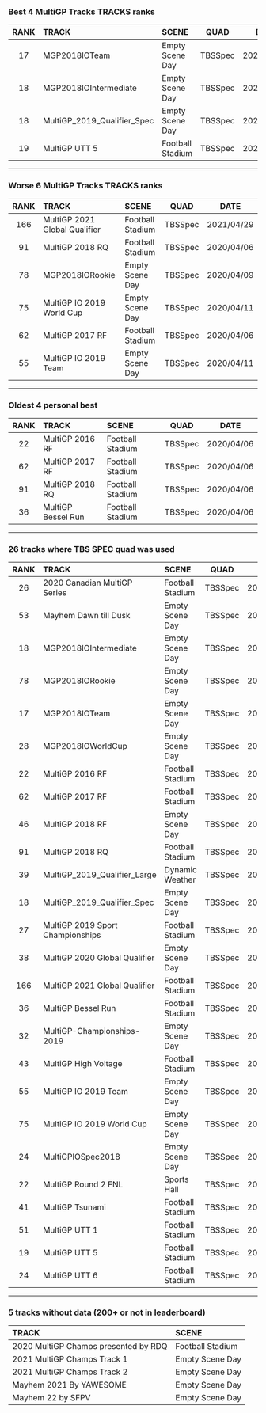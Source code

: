 ### Best 4 MultiGP Tracks TRACKS ranks
|RANK|TRACK|SCENE|QUAD|DATE|
|:---:|:---|:---|:---:|:---:|
|17|MGP2018IOTeam|Empty Scene Day|TBSSpec|2020/05/05|
|18|MGP2018IOIntermediate|Empty Scene Day|TBSSpec|2020/04/09|
|18|MultiGP_2019_Qualifier_Spec|Empty Scene Day|TBSSpec|2020/08/30|
|19|MultiGP UTT 5|Football Stadium|TBSSpec|2020/04/06|
---
### Worse 6 MultiGP Tracks TRACKS ranks
|RANK|TRACK|SCENE|QUAD|DATE|
|:---:|:---|:---|:---:|:---:|
|166|MultiGP 2021 Global Qualifier|Football Stadium|TBSSpec|2021/04/29|
|91|MultiGP 2018 RQ|Football Stadium|TBSSpec|2020/04/06|
|78|MGP2018IORookie|Empty Scene Day|TBSSpec|2020/04/09|
|75|MultiGP IO 2019 World Cup|Empty Scene Day|TBSSpec|2020/04/11|
|62|MultiGP 2017 RF|Football Stadium|TBSSpec|2020/04/06|
|55|MultiGP IO 2019 Team|Empty Scene Day|TBSSpec|2020/04/11|
---
### Oldest 4 personal best
|RANK|TRACK|SCENE|QUAD|DATE|
|:---:|:---|:---|:---:|:---:|
|22|MultiGP 2016 RF|Football Stadium|TBSSpec|2020/04/06|
|62|MultiGP 2017 RF|Football Stadium|TBSSpec|2020/04/06|
|91|MultiGP 2018 RQ|Football Stadium|TBSSpec|2020/04/06|
|36|MultiGP Bessel Run|Football Stadium|TBSSpec|2020/04/06|
---
### 26 tracks where TBS SPEC quad was used
|RANK|TRACK|SCENE|QUAD|DATE|
|:---:|:---|:---|:---:|:---:|
|26|2020 Canadian MultiGP Series|Football Stadium|TBSSpec|2020/08/19|
|53|Mayhem Dawn till Dusk|Empty Scene Day|TBSSpec|2020/04/09|
|18|MGP2018IOIntermediate|Empty Scene Day|TBSSpec|2020/04/09|
|78|MGP2018IORookie|Empty Scene Day|TBSSpec|2020/04/09|
|17|MGP2018IOTeam|Empty Scene Day|TBSSpec|2020/05/05|
|28|MGP2018IOWorldCup|Empty Scene Day|TBSSpec|2020/05/05|
|22|MultiGP 2016 RF|Football Stadium|TBSSpec|2020/04/06|
|62|MultiGP 2017 RF|Football Stadium|TBSSpec|2020/04/06|
|46|MultiGP 2018 RF|Empty Scene Day|TBSSpec|2020/10/15|
|91|MultiGP 2018 RQ|Football Stadium|TBSSpec|2020/04/06|
|39|MultiGP_2019_Qualifier_Large|Dynamic Weather|TBSSpec|2020/08/30|
|18|MultiGP_2019_Qualifier_Spec|Empty Scene Day|TBSSpec|2020/08/30|
|27|MultiGP 2019 Sport Championships|Football Stadium|TBSSpec|2020/08/24|
|38|MultiGP 2020 Global Qualifier|Empty Scene Day|TBSSpec|2020/07/09|
|166|MultiGP 2021 Global Qualifier|Football Stadium|TBSSpec|2021/04/29|
|36|MultiGP Bessel Run|Football Stadium|TBSSpec|2020/04/06|
|32|MultiGP-Championships-2019|Empty Scene Day|TBSSpec|2020/04/11|
|43|MultiGP High Voltage|Football Stadium|TBSSpec|2020/04/06|
|55|MultiGP IO 2019 Team|Empty Scene Day|TBSSpec|2020/04/11|
|75|MultiGP IO 2019 World Cup|Empty Scene Day|TBSSpec|2020/04/11|
|24|MultiGPIOSpec2018|Empty Scene Day|TBSSpec|2020/04/11|
|22|MultiGP Round 2 FNL|Sports Hall|TBSSpec|2020/04/14|
|41|MultiGP Tsunami|Football Stadium|TBSSpec|2020/04/06|
|51|MultiGP UTT 1|Football Stadium|TBSSpec|2020/04/06|
|19|MultiGP UTT 5|Football Stadium|TBSSpec|2020/04/06|
|24|MultiGP UTT 6|Football Stadium|TBSSpec|2020/04/06|
---
### 5 tracks without data (200+ or not in leaderboard)
|TRACK|SCENE|
|:---|:---|
|2020 MultiGP Champs presented by RDQ|Football Stadium|
|2021 MultiGP Champs Track 1|Empty Scene Day|
|2021 MultiGP Champs Track 2|Empty Scene Day|
|Mayhem 2021 By YAWESOME|Empty Scene Day|
|Mayhem 22 by SFPV|Empty Scene Day|
